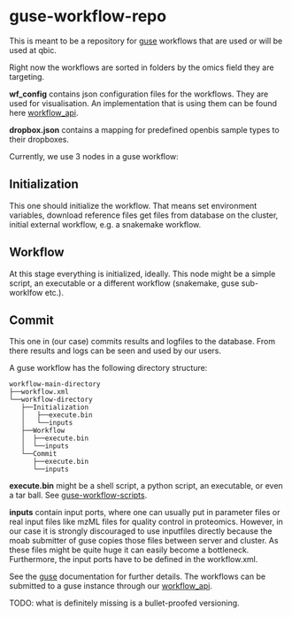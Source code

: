 # guse-workflow-repo

This is meant to be a repository for [guse](http://www.guse.hu/) workflows that are used or will be
used at qbic.


Right now the workflows are sorted in folders by the omics field they are
targeting.

**wf_config** contains json configuration files for the workflows. They are used
for visualisation. An implementation that is using them can be found here
[workflow_api](https://github.com/qbicsoftware/workflow_api).


**dropbox.json** contains a mapping for predefined openbis sample types to their
dropboxes.


Currently, we use 3 nodes in a guse workflow:

## Initialization
This one should initialize the workflow. That means set environment variables,
download reference files get files from database on the cluster, initial
external workflow, e.g. a snakemake workflow.

## Workflow
At this stage everything is initialized, ideally.
This node might be a simple script, an executable or a different workflow
(snakemake, guse sub-worklfow etc.).


## Commit
This one in (our case) commits results and logfiles to the database. From there
results and logs can be seen and used by our users.


A guse workflow has the following directory structure:
```
workflow-main-directory
├──workflow.xml
└──workflow-directory
   ├──Initialization
   │   ├──execute.bin
   │   └──inputs
   ├──Workflow
   │  ├──execute.bin
   │  └──inputs
   └──Commit
      ├──execute.bin
      └──inputs
```
**execute.bin** might be a shell script, a python script, an executable, or even a
tar ball. See [guse-workflow-scripts](https://github.com/qbicsoftware/guse-workflow-scripts).

**inputs** contain input ports, where one can usually put in parameter files or
real input files like mzML files for quality control in proteomics. However, in
our case it is strongly discouraged to use inputfiles directly because the moab
submitter of guse copies those files between server and cluster. As these files
might be quite huge it can easily become a bottleneck.
Furthermore, the input ports have to be defined in the workflow.xml.

See the [guse](http://www.guse.hu) documentation for further details.
The workflows can be submitted to a guse instance through our
[workflow_api](https://github.com/qbicsoftware/workflow_api).




TODO: what is definitely missing is a bullet-proofed versioning.
